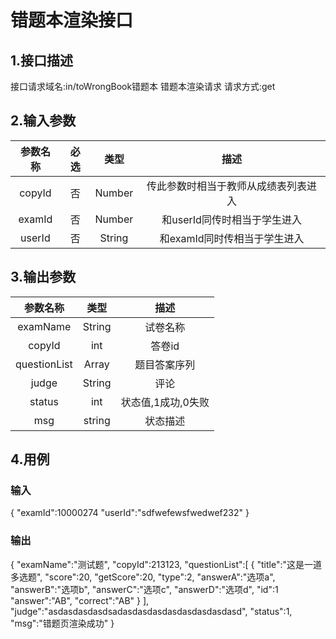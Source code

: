 # 错题本渲染接口

## 1.接口描述

接口请求域名:in/toWrongBook错题本
错题本渲染请求
请求方式:get

## 2.输入参数

| 参数名称  | 必选  |  类型  |         描述         |
| :-------: | :---: | :----: | :------------------: |
| copyId | 否 | Number | 传此参数时相当于教师从成绩表列表进入 |
| examId | 否 | Number | 和userId同传时相当于学生进入 |
| userId | 否 | String | 和examId同时传相当于学生进入 |

## 3.输出参数

|  参数名称  |  类型  |         描述         |
| :-------: | :----: | :------------------: |
| examName | String | 试卷名称 |
| copyId | int | 答卷id |
| questionList | Array | 题目答案序列 |
| judge | String | 评论 |
| status | int | 状态值,1成功,0失败 |
| msg | string | 状态描述 |

## 4.用例

### 输入

{
    "examId":10000274
    "userId":"sdfwefewsfwedwef232"
}

### 输出

{
    "examName":"测试题",
    "copyId":213123,
    "questionList":[
        {
            "title":"这是一道多选题",
            "score":20,
            "getScore":20,
            "type":2,
            "answerA":"选项a",
            "answerB":"选项b",
            "answerC":"选项c",
            "answerD":"选项d",
            "id":1
            "answer":"AB",
            "correct":"AB"
        }
    ],
    "judge":"asdasdasdasdsadasdasdasdasdasdasdasdasd",
    "status":1,
    "msg":"错题页渲染成功"
}